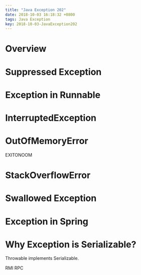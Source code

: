 ```yaml
---
title: "Java Exception 202"
date: 2018-10-03 16:18:32 +0800
tags: Java Exception
key: 2018-10-03-JavaException202
---
```


# Overview


<!--more-->

# Suppressed Exception

# Exception in Runnable

# InterruptedException

# OutOfMemoryError
EXITONOOM

# StackOverflowError

# Swallowed Exception

# Exception in Spring

# Why Exception is Serializable?
Throwable implements Serializable.

RMI
RPC